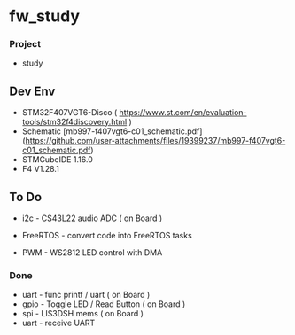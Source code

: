 # fw_study

### Project
- study

## Dev Env
- STM32F407VGT6-Disco ( https://www.st.com/en/evaluation-tools/stm32f4discovery.html )
- Schematic [mb997-f407vgt6-c01_schematic.pdf] (https://github.com/user-attachments/files/19399237/mb997-f407vgt6-c01_schematic.pdf)
- STMCubeIDE 1.16.0
- F4 V1.28.1

## To Do
- i2c - CS43L22 audio ADC ( on Board )

- FreeRTOS - convert code into FreeRTOS tasks
- PWM - WS2812 LED control with DMA

### Done
- uart - func printf / uart ( on Board )
- gpio - Toggle LED / Read Button ( on Board )
- spi - LIS3DSH mems ( on Board )
- uart - receive UART
